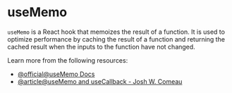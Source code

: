 # useMemo

`useMemo` is a React hook that memoizes the result of a function. It is used to optimize performance by caching the result of a function and returning the cached result when the inputs to the function have not changed.

Learn more from the following resources:

- [@official@useMemo Docs](https://react.dev/reference/react/useMemo)
- [@article@useMemo and useCallback - Josh W. Comeau](https://www.joshwcomeau.com/react/usememo-and-usecallback/)
